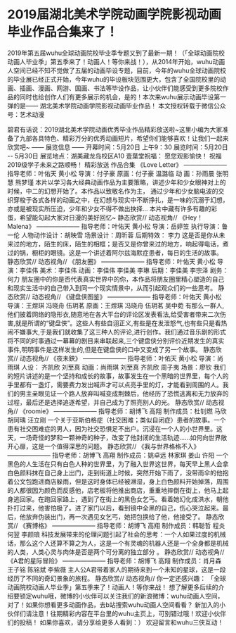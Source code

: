 # 2019届湖北美术学院动画学院影视动画毕业作品合集来了！
2019年第五届wuhu全球动画院校毕业季专题又到了最新一期！（「全球动画院校动画人毕业季」第五季来了！动画人！等你来战！），从2014年开始，wuhu动画人空间已经不知不觉做了五届的动画毕设专题，目前，今年的wuhu全球动画院校的毕业展已经正式开始，今年wuhu的毕设板块范围更大，包含了全国院校里的动画、插画、漫画、网游、国画、书法等毕设作品，让小伙伴们能感受到更多院校作品的同时也给创作人们有更多展示的机会，是的！本次来wuhu展示动画毕设第一弹的是—— 湖北美术学院动画学院影视动画毕业作品！
本文授权转载于微信公众号：艺术动漫
 
碧君有话说：2019湖北美术学院动画优秀毕业作品精彩放送啦~这里小编为大家准备了九部各具特色、精彩万分的优秀动画短片，希望你们能够喜欢！让我们一起来欣赏吧~
—— 展览信息 ——
开幕时间：5月20日 上午9：30
展览时间：5月20日 -- 5月30日
展览地点：湖美藏龙岛校区A10
壹葉堂祝福：
愿您观影愉快！
祝福2019级学子未来之路顺畅！
精彩放送
作品合集
《Love Letter》
———————
指导老师：叶佑天 黄小松
导演：付子豪 原画：付子豪 温潞临
动 画：孙雨晨 张明慧 熊梦瑾
本片以学习各大经典动画作品为主要策略，讲述少年和少女眼神对上的时候，中二的幻想开始了。本作品以致敬名作为主， 通过少年和少女脑电波的交织穿梭于各式各样的动画之中，在幻想与现实中不断挣扎，是一味的沉溺于幻想，亦或是被现实所压迫，少年和少女不得不做出抉择...
本片中藏有许多有趣的彩蛋，希望能勾起大家对日漫的美好回忆~
静态欣赏//
动态视角//
《Hey！Malena》
———————
指导老师：叶佑天 黄小松
导演：岳婷笠 执行导演：鲁一伦
人物动作设计：胡映雪 场景设计：周昕蓉
后期特效： 李力
这是否是你从未来过的地方，陌生的床，陌生的相框；是否又是你曾来过的地方，响起得电话，煮过的锅，橱柜的眼镜。这是一个讲述着阿尔兹海默症患者，每日的生活的故事。
静态欣赏//
动态视角//
《朋友圈》
———————
指导老师：叶佑天 黄小松
导演：李佳伟 美术：李佳伟
动画：李佳伟 李佳美 李琳
后期：李佳美 李宗泽 剧务： 何力
朋友圈中的你是否代表真实世界中的你，本作品将朋友圈里精心塑造的自己和现实生活中的自己带入到同一个现实情景中，从而引起观众们的一些思考。
静态欣赏//
动态视角//
《键盘侠图鉴》
———————
指导老师：叶佑天 黄小松
导演：王煜琪 冯晓舟 伍玥茗
原画：王煜琪 冯晓舟 伍玥茗 吴中菀
有那么一群人,他们披着网络的隐形衣,随意地在各大平台的评论区发表看法,给受害者带来二次伤害,就是所谓的“键盘侠”。这些人有些自诩正义,有些是在发泄怒气,也有些只是看热闹不嫌事大,于是我们就收集了这三种人的评论,进行创作。我们通过音乐剧的形式将不同的时事通过一幕幕的剧目来串联起来,三个键盘侠分别评价近期发生的真实事件,明明事件是这样发生的,但是在键盘侠的口中又变成了另一个故事。
静态欣赏//
动态视角//
《夜未鉠》
———————
指导老师：叶佑天 黄小松
导演：尚雨琪 人设： 齐凯欣 刘至真
动画：尚雨琪 刘至真 齐凯欣 周子夷 场景：廖钦
我们的短片讲述的是一个坚持和成长的故事，故事发生在一个黑暗的世界里，每个人的手里都有一盏灯，需要费力发出喊声才可以点亮手里的灯，才能看到周围的人。我们的男主亲眼见证一个路人放弃叫喊变成荆棘后，他经历了恐慌逃离和无力放弃的过程，最后还是选择追逐希望，并自己成为了照亮别人的光。
静态欣赏//
动态视角//
《roomie》
———————
指导老师：胡博飞 高翔
制作成员：杜钊燃 马欣 胡珂瑀 汪立刚
一个关于亚斯伯格症（社交困难；类似自闭症）患者的故事。一个患有社交困难症的男人，因为社交恐惧足不出户。沉浸在一个人的小世界里。这天，一场奇怪的梦和一颗神奇的种子，改变了他封闭的生活轨迹......如何向世界敞开心扉，这是一个值得深思的问题。
静态欣赏//
《我与世界格格不入》
———————
指导老师：胡博飞 高翔
制作成员：姚卓远 林家琪 姜山 许阳
一个黑色的人生活在只有白色人种的世界里，为了融入世界这世界，每天早上黑人会拿白色颜料抹在自己身上出门，走到街道上时候，突然开始下雨了，没带雨伞的他抱着公文包跑进商店躲雨，但是这时身体已经被淋湿，身上白色颜料开始掉落，周围的人都很因为颜色而反感他，店老板将他推出商店，重重地摔倒在街上，他马上起身逃回家。在跑回家路上，遇到了在街上的黑色女乞丐。看着她幻化成洪水，朝他扑打过来，他害怕极了。进了家门以后，看到镜中全黑的自己，伤心哭泣起来。最后，他放弃伪装出门，再一次遇见女乞丐，她把包换给了他，他接受了。
静态欣赏//
《赛博格》
———————
指导老师：胡博飞 高翔
制作成员：韩聪哲 程炎 何翌 李颜琅
科技发展带来的伦理问题引起了社会的思考：一个人如果过度的机械话，那么这个人还算不算之为人，这是一个有灵魂的机器人还是一个全身都是机械的人类，人类心灵与肉体是否是两个可分离的独立部分 。
静态欣赏//
动态视角//
《A君的星际冒险》
———————
指导老师：胡博飞 高翔
制作成员：肖月森 王子铭 陈铭斌 李紫薇
主人公A君带着家人的期待来到一个未知的星球，这是一段经历了不同的奇幻景象的旅程。
静态欣赏//
动态视角//
你一定还感兴趣：
「全球动画院校动画人毕业季」第五季来了！动画人！等你来战！
想了解更多后续的介绍要锁定wuhu哦，微博的小伙伴可以关注我们的新浪微博：wuhu动画人空间，对了！如果你想看更多动画作品，去b站搜索wuhu动画人空间看看？
新加入的小伙伴们请注意！往期精彩内容在平台里的wuhu主页上，可别错过哦！欢迎小伙伴们的投稿！
如果你喜欢，请分享给更多人看到：）
欢迎留言和wuhu三侠互动！
